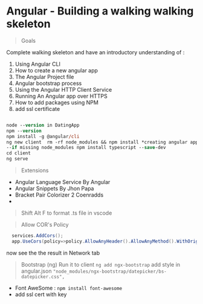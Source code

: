 
# Angular - Building a walking walking skeleton

> Goals

Complete walking skeleton and have an introductory understanding of :
1. Using Angular CLI
2. How to create a new angular app
3. The Angular Project file
4. Angular bootstrap process
5. Using the Angular HTTP Client Service
6. Running An Angular app over HTTPS
7. How to add packages using NPM
8. add ssl certificate

```ps

node --version in DatingApp
npm --version
npm install -g @angular/cli
ng new client  rm -rf node_modules && npm install *creating angular app named client* select y and then css
--if missing node_modules npm install typescript --save-dev
cd client
ng serve
```
> Extensions
* Angular Language Service By Angular
* Angular Snippets By Jhon Papa
* Bracket Pair Colorizer 2 Coenradds
*

> Shift Alt F to format .ts file in vscode

>  Allow COR's Policy
```cs
  services.AddCors();
  app.UseCors(policy=>policy.AllowAnyHeader().AllowAnyMethod().WithOrigins("http://localhost:4200/")); *[before authorization]
```
now see the the result in Network tab

> Bootstrap (ng)
Run it to client `ng add ngx-bootstrap`
add style in  angular.json `"node_modules/ngx-bootstrap/datepicker/bs-datepicker.css",`

* Font AweSome : `npm install font-awesome`
* add ssl cert with key

